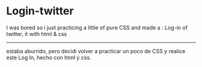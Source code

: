 # Login-twitter

I was bored so i just practicing a little of pure CSS and made a : Log-in of twitter, it with html & css


---------------
estaba aburrido, pero decidi volver a practicar un poco de CSS y realice este Log In, hecho con html y css.

